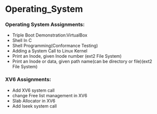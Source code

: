 # Operating_System
### Operating System Assignments:
<ul>
  <li>Triple Boot Demonstration:VirtualBox</li>
  <li>Shell In C</li>
  <li>Shell Programming(Conformance Testing)</li>
  <li>Adding a System Call to Linux Kernel</li>
  <li>Print an Inode, given Inode number (ext2 File System)
  <li>Print an Inode or data, given path name(can be directory or file)(ext2 File System)</li>
</ul>

### XV6 Assignments:
<ul>
  <li>Add XV6 system call </li>
  <li>change Free list management in XV6</li>
  <li>Slab Allocator in XV6</li>
  <li>Add lseek system call</li>
</ul>
